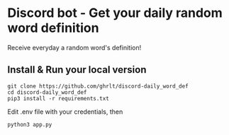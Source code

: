 # Discord bot - Get your daily random word definition
Receive everyday a random word's definition!

## Install & Run your local version
```
git clone https://github.com/ghrlt/discord-daily_word_def
cd discord-daily_word_def
pip3 install -r requirements.txt
```
Edit .env file with your credentials, then
```
python3 app.py
```

